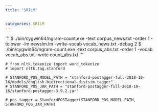 ```yaml
---
title: "SRILM"


categories: SRILM
---
```



'''
$ ./bin/cygwin64/ngram-count.exe -text corpus_news.txt -order 1 -tolower -lm newslm.lm -write-vocab vocab_news.txt -debug 2
$ ./bin/cygwin64/ngram-count.exe -text corpus_abs.txt -order 1 -vocab vocab_abs.txt -write count_abs.txt
'''

```# from nltk.tag import StanfordPOSTagger
# from nltk.tokenize import word_tokenize
# import nltk.tag.stanford

# STANFORD_POS_MODEL_PATH = "stanford-postagger-full-2018-10-16/models/english-bidirectional-distsim.tagger"
# STANFORD_POS_JAR_PATH = "stanford-postagger-full-2018-10-16/stanford-postagger-3.9.2.jar"

# pos_tagger = StanfordPOSTagger(STANFORD_POS_MODEL_PATH, STANFORD_POS_JAR_PATH)
```
